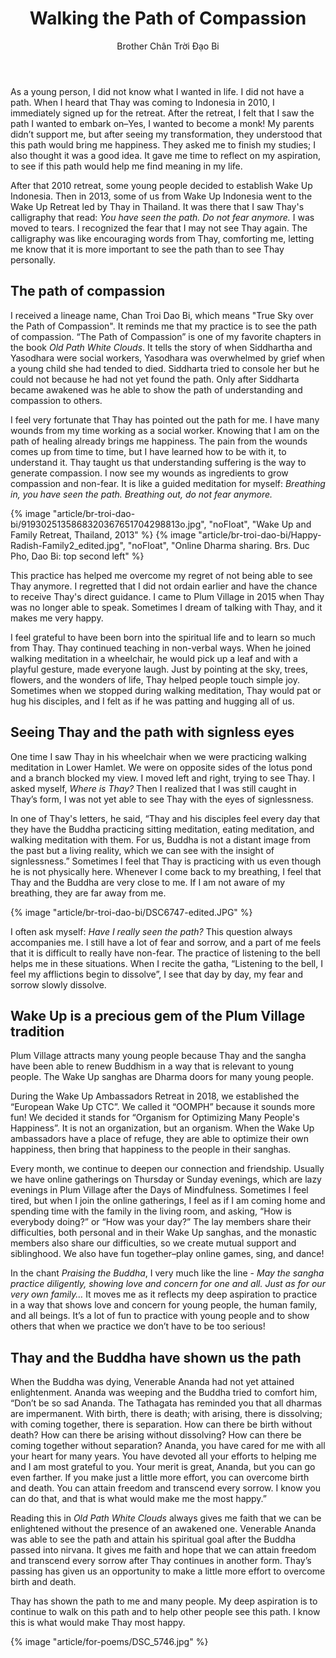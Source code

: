 ﻿---
title: Walking the Path of Compassion
author: Brother Chân Trời Đạo Bi
---

<!-- Wake Up is a Precious Gem of the Plum Village Tradition -->
<!-- Calligraphy by Thay Phap Huu -->
<!-- Offering the Wake Up song for Thay and the Sangha -->
<!-- Wake Up Indonesia with sarong and batik -->

As a young person, I did not know what I wanted in life. I did not have a path. When I heard that Thay was coming to Indonesia in 2010, I immediately signed up for the retreat. After the retreat, I felt that I saw the path I wanted to embark on–Yes, I wanted to become a monk! My parents didn’t support me, but after seeing my transformation, they understood that this path would bring me happiness. They asked me to finish my studies; I also thought it was a good idea. It gave me time to reflect on my aspiration, to see if this path would help me find meaning in my life.

After that 2010 retreat, some young people decided to establish Wake Up Indonesia. Then in 2013, some of us from Wake Up Indonesia went to the Wake Up Retreat led by Thay in Thailand. It was there that I saw Thay's calligraphy that read: *You have seen the path. Do not fear anymore.* I was moved to tears. I recognized the fear that I may not see Thay again. The calligraphy was like encouraging words from Thay, comforting me, letting me know that it is more important to see the path than to see Thay personally. 

## The path of compassion

I received a lineage name, Chan Troi Dao Bi, which means "True Sky over the Path of Compassion". It reminds me that my practice is to see the path of compassion. “The Path of Compassion” is one of my favorite chapters in the book *Old Path White Clouds*. It tells the story of when Siddhartha and Yasodhara were social workers, Yasodhara was overwhelmed by grief when a young child she had tended to died. Siddharta tried to console her but he could not because he had not yet found the path. Only after Siddharta became awakened was he able to show the path of understanding and compassion to others.

I feel very fortunate that Thay has pointed out the path for me. I have many wounds from my time working as a social worker. Knowing that I am on the path of healing already brings me happiness. The pain from the wounds comes up from time to time, but I have learned how to be with it, to understand it. Thay taught us that understanding suffering is the way to generate compassion. I now see my wounds as ingredients to grow compassion and non-fear. It is like a guided meditation for myself: *Breathing in, you have seen the path. Breathing out, do not fear anymore.*

{% image "article/br-troi-dao-bi/9193025135868320367651704298813o.jpg", "noFloat", "Wake Up and Family Retreat, Thailand, 2013" %}
{% image "article/br-troi-dao-bi/Happy-Radish-Family2_edited.jpg", "noFloat", "Online Dharma sharing. Brs. Duc Pho, Dao Bi: top second left" %}

This practice has helped me overcome my regret of not being able to see Thay anymore. I regretted that I did not ordain earlier and have the chance to receive Thay's direct guidance. I came to Plum Village in 2015 when Thay was no longer able to speak. Sometimes I dream of talking with Thay, and it makes me very happy. 

I feel grateful to have been born into the spiritual life and to learn so much from Thay. Thay continued teaching in non-verbal ways. When he joined walking meditation in a wheelchair, he would pick up a leaf and with a playful gesture, made everyone laugh. Just by pointing at the sky, trees, flowers, and the wonders of life, Thay helped people touch simple joy. Sometimes when we stopped during walking meditation, Thay would pat or hug his disciples, and I felt as if he was patting and hugging all of us. 

<!-- Walking meditation with Thay in Lower Hamlet -->

## Seeing Thay and the path with signless eyes

One time I saw Thay in his wheelchair when we were practicing walking meditation in Lower Hamlet. We were on opposite sides of the lotus pond and a branch blocked my view. I moved left and right, trying to see Thay. I asked myself, *Where is Thay?* Then I realized that I was still caught in Thay’s form, I was not yet able to see Thay with the eyes of signlessness. 

In one of Thay's letters, he said, “Thay and his disciples feel every day that they have the Buddha practicing sitting meditation, eating meditation, and walking meditation with them. For us, Buddha is not a distant image from the past but a living reality, which we can see with the insight of signlessness.” Sometimes I feel that Thay is practicing with us even though he is not physically here. Whenever I come back to my breathing, I feel that Thay and the Buddha are very close to me. If I am not aware of my breathing, they are far away from me.

{% image "article/br-troi-dao-bi/DSC6747-edited.JPG" %}

I often ask myself: *Have I really seen the path?* This question always accompanies me. I still have a lot of fear and sorrow, and a part of me feels that it is difficult to really have non-fear. The practice of listening to the bell helps me in these situations. When I recite the gatha, “Listening to the bell, I feel my afflictions begin to dissolve”, I see that day by day, my fear and sorrow slowly dissolve. 

## Wake Up is a precious gem of the Plum Village tradition 

Plum Village attracts many young people because Thay and the sangha have been able to renew Buddhism in a way that is relevant to young people. The Wake Up sanghas are Dharma doors for many young people. 

During the Wake Up Ambassadors Retreat in 2018, we established the “European Wake Up CTC”. We called it “OOMPH” because it sounds more fun! We decided it stands for “Organism for Optimizing Many People's Happiness”. It is not an organization, but an organism. When the Wake Up ambassadors have a place of refuge, they are able to optimize their own happiness, then bring that happiness to the people in their sanghas. 

Every month, we continue to deepen our connection and friendship. Usually we have online gatherings on Thursday or Sunday evenings, which are lazy evenings in Plum Village after the Days of Mindfulness. Sometimes I feel tired, but when I join the online gatherings, I feel as if I am coming home and spending time with the family in the living room, and asking, “How is everybody doing?” or “How was your day?” The lay members share their difficulties, both personal and in their Wake Up sanghas, and the monastic members also share our difficulties, so we create mutual support and siblinghood. We also have fun together–play online games, sing, and dance!

In the chant *Praising the Buddha*, I very much like the line - *May the sangha practice diligently, showing love and concern for one and all. Just as for our very own family…* It moves me as it reflects my deep aspiration to practice in a way that shows love and concern for young people, the human family, and all beings. It’s a lot of fun to practice with young people and to show others that when we practice we don’t have to be too serious!

## Thay and the Buddha have shown us the path

When the Buddha was dying, Venerable Ananda had not yet attained enlightenment. Ananda was weeping and the Buddha tried to comfort him, “Don’t be so sad Ananda. The Tathagata has reminded you that all dharmas are impermanent. With birth, there is death; with arising, there is dissolving; with coming together, there is separation. How can there be birth without death? How can there be arising without dissolving? How can there be coming together without separation? Ananda, you have cared for me with all your heart for many years. You have devoted all your efforts to helping me and I am most grateful to you. Your merit is great, Ananda, but you can go even farther. If you make just a little more effort, you can overcome birth and death. You can attain freedom and transcend every sorrow. I know you can do that, and that is what would make me the most happy.”

Reading this in *Old Path White Clouds* always gives me faith that we can be enlightened without the presence of an awakened one. Venerable Ananda was able to see the path and attain his spiritual goal after the Buddha passed into nirvana. It gives me faith and hope that we can attain freedom and transcend every sorrow after Thay continues in another form. Thay’s passing has given us an opportunity to make a little more effort to overcome birth and death. 

Thay has shown the path to me and many people. My deep aspiration is to continue to walk on this path and to help other people see this path. I know this is what would make Thay most happy.

<div class="article-end"></div>

{% image "article/for-poems/DSC_5746.jpg" %}
